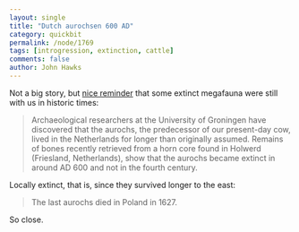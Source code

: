 ```yaml
---
layout: single 
title: "Dutch aurochsen 600 AD" 
category: quickbit
permalink: /node/1769
tags: [introgression, extinction, cattle] 
comments: false 
author: John Hawks 
---
```


Not a big story, but <a href="http://www.sciencedaily.com/releases/2008/12/081212081544.htm">nice reminder</a> that some extinct megafauna were still with us in historic times: 

<blockquote>Archaeological researchers at the University of Groningen have discovered that the aurochs, the predecessor of our present-day cow, lived in the Netherlands for longer than originally assumed. Remains of bones recently retrieved from a horn core found in Holwerd (Friesland, Netherlands), show that the aurochs became extinct in around AD 600 and not in the fourth century.</blockquote>

Locally extinct, that is, since they survived longer to the east:

<blockquote>The last aurochs died in Poland in 1627.</blockquote>

So close. 

